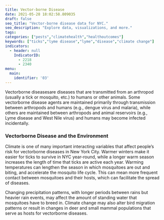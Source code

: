 ```yaml
---
title: Vector-borne Disease
date: 2021-05-28 18:02:58.809035
draft: false
seo_title: "Vector-borne disease data for NYC."
seo_description: "Explore data, visualizations, and more."
tags: 
categories: ["pests","climatehealth","healthoutcomes"]
keywords: ["ticks","lyme disease","lyme","disease","climate change"]
indicators:
  - header: null
    IndicatorID:
      - 2218
      - 2340
menu:
  main:
    identifier: '03'
---
```


Vectorborne diseasesare diseases that are transmitted from an arthropod (usually a tick or mosquito, etc.) to humans or other animals. Some vectorborne disease agents are maintained primarily through transmission between arthropods and humans (e.g., dengue virus and malaria), while others are maintained between arthropods and animal reservoirs (e.g., Lyme disease and West Nile virus) and humans may become infected incidentally.

### Vectorborne Disease and the Environment

Climate is one of many important interacting variables that affect people’s risk for vectorborne diseases in New York City. Warmer winters make it easier for ticks to survive in NYC year-round, while a longer warm season increases the length of time that ticks are active each year. Warming temperatures can lengthen the season in which mosquitoes are out and biting, and accelerate the mosquito life cycle. This can mean more frequent contact between mosquitoes and their hosts, which can facilitate the spread of diseases.

Changing precipitation patterns, with longer periods between rains but heavier rain events, may affect the amount of standing water that mosquitoes have to breed in. Climate change may also alter bird migration patterns or result in changes in deer and small mammal populations that serve as hosts for vectorborne diseases.